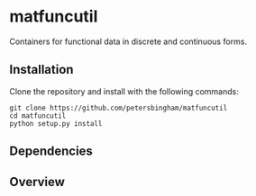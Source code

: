 # matfuncutil
Containers for functional data in discrete and continuous forms.

## Installation

Clone the repository and install with the following commands:

    git clone https://github.com/petersbingham/matfuncutil
    cd matfuncutil
    python setup.py install

## Dependencies


## Overview